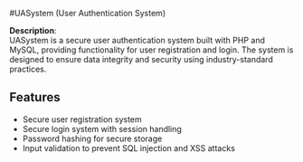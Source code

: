 #UASystem (User Authentication System)

**Description**:  
UASystem is a secure user authentication system built with PHP and MySQL, providing functionality for user registration and login. The system is designed to ensure data integrity and security using industry-standard practices.

## Features
- Secure user registration system
- Secure login system with session handling
- Password hashing for secure storage
- Input validation to prevent SQL injection and XSS attacks
